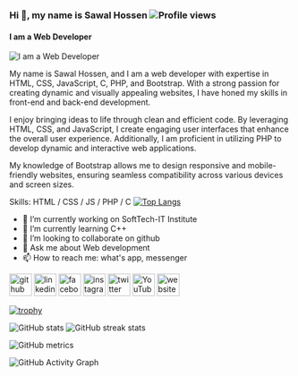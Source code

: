 ### Hi  👋, my name is Sawal Hossen ![Profile views](https://gpvc.arturio.dev/sawalhossen)  
#### I am a Web Developer
![I am a Web Developer](https://media.licdn.com/dms/image/D5622AQH_fwWRgSu7OQ/feedshare-shrink_1280/0/1684632778487?e=1687392000&v=beta&t=b-ZLGC5itENC29UUN2JJKdOLKuVnSbTrMKS_i3Hq8cc)


My name is Sawal Hossen, and I am a web developer with expertise in HTML, CSS, JavaScript, C, PHP, and Bootstrap. With a strong passion for creating dynamic and visually appealing websites, I have honed my skills in front-end and back-end development.

I enjoy bringing ideas to life through clean and efficient code. By leveraging HTML, CSS, and JavaScript, I create engaging user interfaces that enhance the overall user experience. Additionally, I am proficient in utilizing PHP to develop dynamic and interactive web applications.

My knowledge of Bootstrap allows me to design responsive and mobile-friendly websites, ensuring seamless compatibility across various devices and screen sizes.

Skills: HTML / CSS / JS / PHP / C
[![Top Langs](https://github-readme-stats.vercel.app/api/top-langs/?username=sawalhossen)](https://github.com/anuraghazra/github-readme-stats)

- 🔭 I’m currently working on SoftTech-IT Institute 
- 🌱 I’m currently learning C++ 
- 👯 I’m looking to collaborate on github 
- 💬 Ask me about Web development 
- 📫 How to reach me: what's app, messenger 


[<img src='https://cdn.jsdelivr.net/npm/simple-icons@3.0.1/icons/github.svg' alt='github' height='40'>](https://github.com/sawalhossen)  [<img src='https://cdn.jsdelivr.net/npm/simple-icons@3.0.1/icons/linkedin.svg' alt='linkedin' height='40'>](https://www.linkedin.com/in/sawalhossen/)  [<img src='https://cdn.jsdelivr.net/npm/simple-icons@3.0.1/icons/facebook.svg' alt='facebook' height='40'>](https://www.facebook.com/mdsawalhossen)  [<img src='https://cdn.jsdelivr.net/npm/simple-icons@3.0.1/icons/instagram.svg' alt='instagram' height='40'>](https://www.instagram.com/mdsawalhossen/)  [<img src='https://cdn.jsdelivr.net/npm/simple-icons@3.0.1/icons/twitter.svg' alt='twitter' height='40'>](https://twitter.com/sawalhossen)  [<img src='https://cdn.jsdelivr.net/npm/simple-icons@3.0.1/icons/youtube.svg' alt='YouTube' height='40'>](https://www.youtube.com/channel/UCd-R8urahCP8rHJSfQ1Kr1A)  [<img src='https://cdn.jsdelivr.net/npm/simple-icons@3.0.1/icons/icloud.svg' alt='website' height='40'>](https://www.sawalhossen.com)  

[![trophy](https://github-profile-trophy.vercel.app/?username=sawalhossen)](https://github.com/ryo-ma/github-profile-trophy)


![GitHub stats](https://github-readme-stats.vercel.app/api?username=sawalhossen&show_icons=true&count_private=true)  ![GitHub streak stats](https://streak-stats.demolab.com/?user=sawalhossen)  
 

![GitHub metrics](https://metrics.lecoq.io/sawalhossen)  


![GitHub Activity Graph](https://activity-graph.herokuapp.com/graph?username=sawalhossen) 

